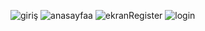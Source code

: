 ![giriş](https://user-images.githubusercontent.com/70381548/113866712-502e8480-97b6-11eb-88fd-bc4f6d018c8c.PNG)
![anasayfaa](https://user-images.githubusercontent.com/70381548/113866748-59b7ec80-97b6-11eb-8368-3d64619e06f9.PNG)
![ekranRegister](https://user-images.githubusercontent.com/70381548/113866757-5b81b000-97b6-11eb-8f33-ff7689bd3cda.PNG)
![login](https://user-images.githubusercontent.com/70381548/113866763-5cb2dd00-97b6-11eb-8261-60e91b41ea45.PNG)
